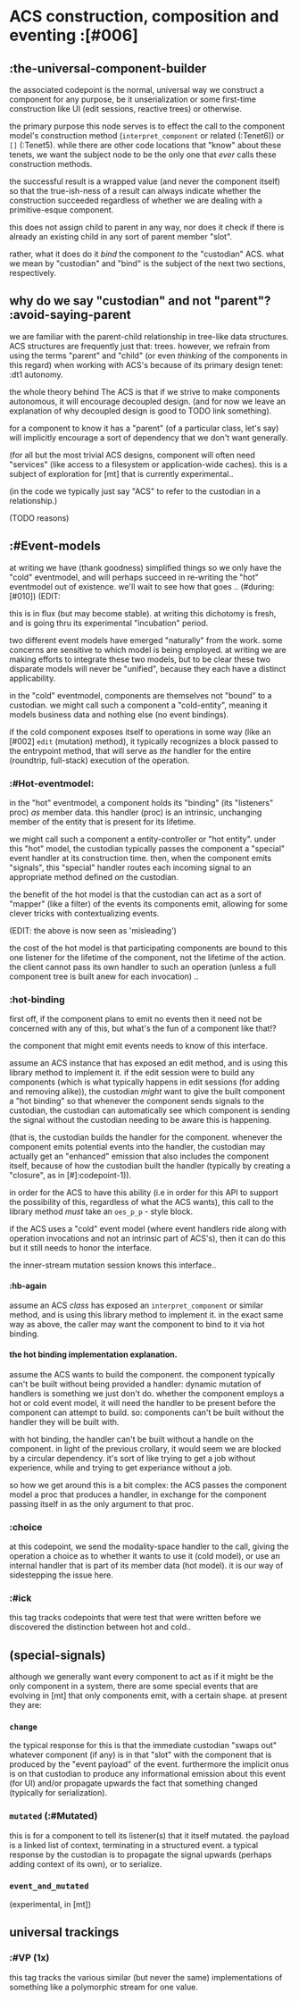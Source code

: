 # ACS construction, composition and eventing :[#006]

## :the-universal-component-builder

the associated codepoint is the normal, universal way we construct
a component for any purpose, be it unserialization or some first-time
construction like UI (edit sessions, reactive trees) or otherwise.

the primary purpose this node serves is to effect the call to the
component model's construction method (`interpret_component` or
related (:Tenet6)) or `[]` (:Tenet5). while there are other code locations
that "know" about these tenets, we want the subject node to be the
only one that *ever* calls these construction methods.

the successful result is a wrapped value (and never the component
itself) so that the true-ish-ness of a result can always indicate
whether the construction succeeded regardless of whether we are
dealing with a primitive-esque component.

this does not assign child to parent in any way, nor does it check
if there is already an existing child in any sort of parent member
"slot".

rather, what it does do it *bind* the component *to* the "custodian"
ACS. what we mean by "custodian" and "bind" is the subject of the
next two sections, respectively.




## why do we say "custodian" and not "parent"?  :avoid-saying-parent

we are familiar with the parent-child relationship in tree-like
data structures. ACS structures are frequently just that: trees.
however, we refrain from using the terms "parent" and "child"
(or even *thinking* of the components in this regard) when
working with ACS's because of its primary design tenet: :dt1
autonomy.

the whole theory behind The ACS is that if we strive to make
components autonomous, it will encourage decoupled design.
(and for now we leave an explanation of why decoupled design
is good to TODO link something).

for a component to know it has a "parent" (of a particular class,
let's say) will implicitly encourage a sort of dependency that
we don't want generally.

(for all but the most trivial ACS designs, component will often
need "services" (like access to a filesystem or application-wide
caches). this is a subject of exploration for [mt] that is currently
experimental..

(in the code we typically just say "ACS" to refer to the custodian
in a relationship.)

(TODO reasons)




## :#Event-models

at writing we have (thank goodness) simplified things so we only
have the "cold" eventmodel, and will perhaps succeed in re-writing
the "hot" eventmodel out of existence. we'll wait to see how that
goes .. (#during: [#010]) (EDIT:

this is in flux (but may become stable). at writing this dichotomy
is fresh, and is going thru its experimental "incubation" period.

two different event models have emerged "naturally" from the work.
some concerns are sensitive to which model is being employed.
at writing we are making efforts to integrate these two models,
but to be clear these two disparate models will never be "unified",
because they each have a distinct applicability.

in the "cold" eventmodel, components are themselves not "bound" to a
custodian. we might call such a component a "cold-entity", meaning
it models business data and nothing else (no event bindings).

if the cold component exposes itself to operations in some way
(like an [#002] `edit` (mutation) method), it typically recognizes
a block passed to the entrypoint method, that will serve as *the*
handler for the entire (roundtrip, full-stack) execution of the
operation.



### :#Hot-eventmodel:

in the "hot" eventmodel, a component holds its "binding" (its
"listeners" proc) *as* member data. this handler (proc) is an intrinsic,
unchanging member of the entity that is present for its lifetime.

we might call such a component
a entity-controller or "hot entity". under this "hot" model, the
custodian typically passes the component a "special" event handler at
its construction time. then, when the component emits "signals",
this "special" handler routes each incoming signal to an appropriate
method defined *on* the custodian.

the benefit of the hot model is that the custodian can act as a sort
of "mapper" (like a filter) of the events its components emit, allowing
for some clever tricks with contextualizing events.

(EDIT: the above is now seen as 'misleading')

the cost of the hot model is that participating components are bound to
this one listener for the lifetime of the component, not the lifetime of
the action. the client cannot pass its own handler to such an operation
(unless a full component tree is built anew for each invocation) ..




### :hot-binding

first off, if the component plans to emit no events then it need not
be concerned with any of this, but what's the fun of a component
like that!?

the component that might emit events needs to know of this interface.

assume an ACS instance that has exposed an edit method, and is using
this library method to implement it. if the edit session were to build
any components (which is what typically happens in edit sessions (for
adding and removing alike)), the custodian *might* want to give the
built component a "hot binding" so that whenever the component sends
signals to the custodian, the custodian can automatically see which
component is sending the signal without the custodian needing to be
aware this is happening.

(that is, the custodian builds the handler for the component. whenever
the component emits potential events into the handler, the custodian
may actually get an "enhanced" emission that also includes the
component itself, because of how the custodian built the handler
(typically by creating a "closure", as in [#]:codepoint-1)).

in order for the ACS to have this ability (i.e in order for this API
to support the possibility of this, regardless of what the ACS wants),
this call to the library method *must* take an `oes_p_p` - style block.

if the ACS uses a "cold" event model (where event handlers ride along
with operation invocations and not an intrinsic part of ACS's), then
it can do this but it still needs to honor the interface.

the inner-stream mutation session knows this interface..



#### :hb-again

assume an ACS *class* has exposed an `interpret_component` or similar
method, and is using this library method to implement it. in the exact
same way as above, the caller may want the component to bind to it via
hot binding.



#### the hot binding implementation explanation.

assume the ACS wants to build the component. the component typically
can't be built without being provided a handler: dynamic mutation of
handlers is something we just don't do. whether the component employs
a hot or cold event model, it will need the handler to be present before
the component can attempt to build. so: components can't be built
without the handler they will be built with.

with hot binding, the handler can't be built without a handle on the
component. in light of the previous crollary, it would seem we are
blocked by a circular dependency. it's sort of like trying to get a
job without experience, while and trying to get experiance without a
job.

so how we get around this is a bit complex: the ACS passes the
component model a proc that produces a handler, in exchange for the
component passing itself in as the only argument to that proc.




### :choice

at this codepoint, we send the modality-space handler to the call,
giving the operation a choice as to whether it wants to use it (cold
model), or use an internal handler that is part of its member data (hot
model). it is our way of sidestepping the issue here.



### :#ick

this tag tracks codepoints that were test that were written before we
discovered the distinction between hot and cold..




## (special-signals)

although we generally want every component to act as if it might
be the only component in a system, there are some special events
that are evolving in [mt] that only components emit, with a certain
shape. at present they are:



### `change`

the typical response for this is that the immediate custodian
"swaps out" whatever component (if any) is in that "slot" with
the component that is produced by the "event payload" of the event.
furthermore the implicit onus is on that custodian to produce
any informational emission about this event (for UI) and/or
propagate upwards the fact that something changed (typically for
serialization).



### `mutated` (:#Mutated)

this is for a component to tell its listener(s) that it itself
mutated. the payload is a linked list of context, terminating in
a structured event. a typical response by the custodian is to
propagate the signal upwards (perhaps adding context of its own),
or to serialize.



### `event_and_mutated`

(experimental, in [mt])




## universal trackings

### :#VP (1x)

this tag tracks the various similar (but never the same) implementations
of something like a polymorphic stream for one value.
